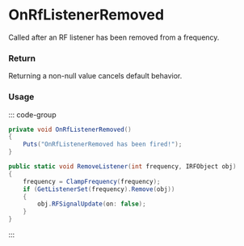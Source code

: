 <Badge type="danger" text="Carbon Compatible"/><Badge type="warning" text="Oxide Compatible"/>
# OnRfListenerRemoved
Called after an RF listener has been removed from a frequency.
### Return
Returning a non-null value cancels default behavior.

### Usage
::: code-group
```csharp [Example]
private void OnRfListenerRemoved()
{
	Puts("OnRfListenerRemoved has been fired!");
}
```
```csharp [Source — Assembly-CSharp @ RFManager]
public static void RemoveListener(int frequency, IRFObject obj)
{
	frequency = ClampFrequency(frequency);
	if (GetListenerSet(frequency).Remove(obj))
	{
		obj.RFSignalUpdate(on: false);
	}
}

```
:::
